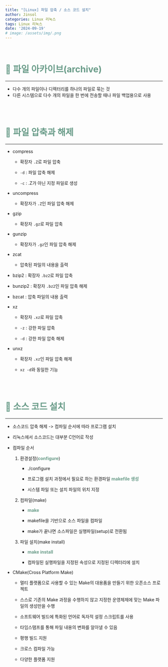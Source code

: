 ```yaml
---
title: "[Linux] 파일 압축 / 소스 코드 설치"
author: Jinsol
categories: Linux 리눅스
tags: Linux 리눅스
date: '2024-09-19'
# image: /assets/img/.png
---
```


<br>

# <span style="color:#6A9C89">🐧 파일 아카이브(archive)</span>
<hr>

- 다수 개의 파일이나 디렉터리를 하나의 파일로 묶는 것
- 다른 시스템으로 다수 개의 파일을 한 번에 전송할 때나 파일 백업용으로 사용

<br>
<br>

# <span style="color:#6A9C89">🐧 파일 압축과 해제</span>
<hr>

- compress

  - 확장자 `.Z`로 파일 압축

  - `-d` : 파일 압축 해제

  - `-c` : .Z가 아닌 지정 파일로 생성

- uncompress

  - 확장자가 `.Z`인 파일 압축 해제

- gzip

  - 확장자 `.gz`로 파일 압축

- gunzip

  - 확장자가 `.gz`인 파일 압축 해제

- zcat

  - 압축된 파일의 내용을 출력

- bzip2 : 확장자 `.bz2`로 파일 압축

- bunzip2 : 확장자 `.bz2`인 파일 압축 해제

- bzcat : 압축 파일의 내용 출력

- xz

  - 확장자 `.xz`로 파일 압축

  - `-z` : 강한 파일 압축

  - `-d` : 강한 파일 압축 해제

- unxz

  - 확장자 `.xz`인 파일 압축 해제

  - `xz -d`와 동일한 기능

<br>
<br>

# <span style="color:#6A9C89">🐧 소스 코드 설치</span>
<hr>

- 소스코드 압축 해제 -> 컴파일 순서에 따라 프로그램 설치

- 리눅스에서 소스코드는 대부분 C언어로 작성

- 컴파일 순서
  
  1. 환경설정(<span style="color:#6A9C89">**configure**</span>)
    
       - ./configure
       
       - 프로그램 설치 과정에서 필요로 하는 환경파일 <span style="color:#6A9C89">**makefile 생성**</span>
       
       - 시스템 파일 또는 설치 파일의 위치 지정
  
  2. 컴파일(make)
    
       - <span style="color:#6A9C89">**make**</span>
    
       - makefile을 기반으로 소스 파일을 컴파일
       
       - make가 끝나면 소스파일은 실행파일(setup)로 전환됨
  
  3. 파일 설치(make install)
    
       - <span style="color:#6A9C89">**make install**</span>
       
       - 컴파일된 실행파일을 지정된 속성으로 지정된 디렉터리에 설치

- CMake(Cross Platform Make)
  
  - 멀티 플랫폼으로 사용할 수 있는 Make의 대용품을 만들기 위한 오픈소스 프로젝트
  
  - 스스로 기존의 Make 과정을 수행하지 않고 지정한 운영체제에 맞는 Make 파일의 생성만을 수행
  
  - 소프트웨어 빌드에 특화된 언어로 독자적 설정 스크립트를 사용
  
  - 타임스탬프를 통해 파일 내용의 변화를 알아낼 수 있음
  
  - 평행 빌드 지원
  
  - 크로스 컴파일 가능
  
  - 다양한 플랫폼 지원